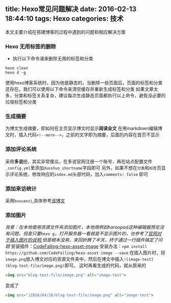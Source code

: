 title: Hexo常见问题解决
date: 2016-02-13 18:44:10
tags: Hexo
categories: 技术
---
本文主要介绍在搭建博客的过程中遇到的问题和相应解决方案

<!--more-->
### Hexo 无用标签的删除
- 执行以下命令涌来删除无用的标签和分类
```
hexo clean
hexo d -g
```
使用hexo博客系统时，因为他是静态的，当删除一些页面后，页面的标签和分类还存在。我们可以使用以下命令来清空缓存并重新生成标签和分类
如果文章太多，分类和标签关系复杂，建议每次生成静态页面都执行以上命令，避免没必要的垃圾标签和分类

### 生成摘要
为博文生成摘要，即如何在主页显示博文时显示**阅读全文**
在用markdown编辑博文时，插入代码`<!--more-->`，之前的文字即为摘要，后面的内容在首页不显示

### 添加评论系统
采用**多说**统，其实非常傻瓜，在多说官网注册一个账号，再在站点配置文件`_config.yml`里添加`duoshuo_shortname`字段即可
另外，如果不想在`分类`和`标签`页显示评论系统，修改响应的`index.md`头部代码，加入`comments: false` 即可

### 添加来访统计
采用`busuanzi`,具体参考[该博文](http://zhiho.github.io/2015/09/29/hexo-next/)

### 添加图片
*背景：在本地使用资源文件夹添加图片，本地用例如haroopad这种编辑器预览没有问题，但是只要`hexo g`，打开服务器一看就是不显示图片的，也参考了[官网对于插入图片的说明](https://hexo.io/zh-cn/docs/asset-folders.html),但是根本没用，来回折腾了半天，终于通过一行插件搞定了问题*
安装插件：[CodeFalling-hexo-asset-image](https://github.com/CodeFalling/hexo-asset-image)
安装办法：`npm install https://github.com/CodeFalling/hexo-asset-image --save`
在插入图片时，将`image.png`放入博文对应的资源文件夹中，然后在博文中插入`![image-test](blog-test-file/image.png)`即可。
这时再看生成的代码，就从原来的

```html
<img src="blog-test-file/image.png" alt="image-test">

```
变成了
```html
<img src="/2016/04/26/blog-test-file/image.png" alt="image-test">

```

